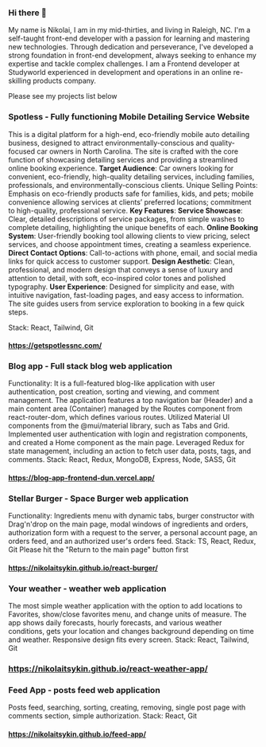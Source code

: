 ### Hi there 👋

My name is Nikolai, I am in my mid-thirties, and living in Raleigh, NC. I'm a self-taught front-end developer with a passion for learning and mastering new technologies. Through dedication and perseverance, I've developed a strong foundation in front-end development, always seeking to enhance my expertise and tackle complex challenges. I am a Frontend developer at Studyworld experienced in development and operations in an online re-skilling products company.

Please see my projects list below

### Spotless - Fully functioning Mobile Detailing Service Website
This is a digital platform for a high-end, eco-friendly mobile auto detailing business, designed to attract environmentally-conscious and quality-focused car owners in North Carolina. The site is crafted with the core function of showcasing detailing services and providing a streamlined online booking experience.
**Target Audience**: Car owners looking for convenient, eco-friendly, high-quality detailing services, including families, professionals, and environmentally-conscious clients.
Unique Selling Points: Emphasis on eco-friendly products safe for families, kids, and pets; mobile convenience allowing services at clients’ preferred locations; commitment to high-quality, professional service.
**Key Features**:
**Service Showcase**: Clear, detailed descriptions of service packages, from simple washes to complete detailing, highlighting the unique benefits of each.
**Online Booking System**: User-friendly booking tool allowing clients to view pricing, select services, and choose appointment times, creating a seamless experience.
**Direct Contact Options**: Call-to-actions with phone, email, and social media links for quick access to customer support.
**Design Aesthetic**: Clean, professional, and modern design that conveys a sense of luxury and attention to detail, with soft, eco-inspired color tones and polished typography.
**User Experience**: Designed for simplicity and ease, with intuitive navigation, fast-loading pages, and easy access to information. The site guides users from service exploration to booking in a few quick steps.

Stack: React, Tailwind, Git
#### https://getspotlessnc.com/

### Blog app - Full stack blog web application
Functionality: It is a full-featured blog-like application with user authentication, post creation, sorting and viewing, and comment management. The application features a top navigation bar (Header) and a main content area (Container) managed by the Routes component from react-router-dom, which defines various routes. Utilized Material UI components from the @mui/material library, such as Tabs and Grid. Implemented user authentication with login and registration components, and created a Home component as the main page. Leveraged Redux for state management, including an action to fetch user data, posts, tags, and comments.
Stack: React, Redux, MongoDB, Express, Node, SASS, Git
#### https://blog-app-frontend-dun.vercel.app/

### Stellar Burger - Space Burger web application
Functionality: Ingredients menu with dynamic tabs, burger constructor with Drag'n'drop on the main page, modal windows of ingredients and orders, authorization form with a request to the server, a personal account page, an orders feed, and an authorized user's orders feed. 
Stack: TS, React, Redux, Git
Please hit the "Return to the main page" button first
#### https://nikolaitsykin.github.io/react-burger/

### Your weather - weather web application
The most simple weather application with the option to add locations to Favorites, show/close favorites menu, and change units of measure. The app shows daily forecasts, hourly forecasts, and various weather conditions, gets your location and changes background depending on time and weather. Responsive design fits every screen.
Stack: React, Tailwind, Git
### https://nikolaitsykin.github.io/react-weather-app/

### Feed App - posts feed web application
Posts feed, searching, sorting, creating, removing, single post page with comments section, simple authorization.
Stack: React, Git
#### https://nikolaitsykin.github.io/feed-app/
